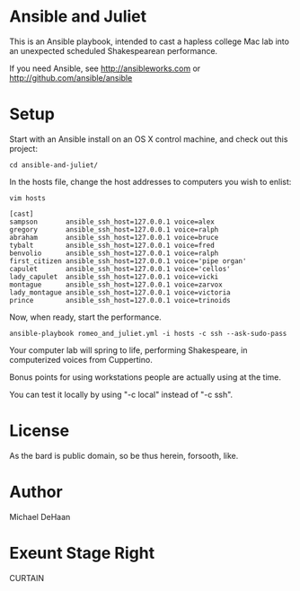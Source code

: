Ansible and Juliet
==================

This is an Ansible playbook, intended to cast a hapless college Mac lab into an unexpected scheduled Shakespearean performance.

If you need Ansible, see http://ansibleworks.com or http://github.com/ansible/ansible

Setup
=====

Start with an Ansible install on an OS X control machine, and check out this project:

    cd ansible-and-juliet/

In the hosts file, change the host addresses to computers you wish to enlist:

    vim hosts

    [cast]
    sampson       ansible_ssh_host=127.0.0.1 voice=alex
    gregory       ansible_ssh_host=127.0.0.1 voice=ralph
    abraham       ansible_ssh_host=127.0.0.1 voice=bruce
    tybalt        ansible_ssh_host=127.0.0.1 voice=fred
    benvolio      ansible_ssh_host=127.0.0.1 voice=ralph
    first_citizen ansible_ssh_host=127.0.0.1 voice='pipe organ'
    capulet       ansible_ssh_host=127.0.0.1 voice='cellos'
    lady_capulet  ansible_ssh_host=127.0.0.1 voice=vicki
    montague      ansible_ssh_host=127.0.0.1 voice=zarvox
    lady_montague ansible_ssh_host=127.0.0.1 voice=victoria
    prince        ansible_ssh_host=127.0.0.1 voice=trinoids

Now, when ready, start the performance.  

    ansible-playbook romeo_and_juliet.yml -i hosts -c ssh --ask-sudo-pass
 
Your computer lab will spring to life, performing Shakespeare, in computerized voices from Cuppertino.

Bonus points for using workstations people are actually using at the time.

You can test it locally by using "-c local" instead of "-c ssh".

License
=======

As the bard is public domain, so be thus herein, forsooth, like.

Author
======

Michael DeHaan

Exeunt Stage Right
==================

CURTAIN



